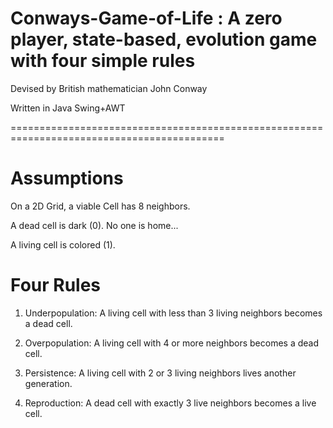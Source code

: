 # Conways-Game-of-Life : A zero player, state-based, evolution game with four simple rules

Devised by British mathematician John Conway

Written in Java Swing+AWT

===========================================================================================

Assumptions
===========
On a 2D Grid, a viable Cell has 8 neighbors.

A dead cell is dark (0). No one is home...

A living cell is colored (1). 

Four Rules
===========
1. Underpopulation: A living cell with less than 3 living neighbors becomes a dead cell.

2. Overpopulation: A living cell with 4 or more neighbors becomes a dead cell.

3. Persistence: A living cell with 2 or 3 living neighbors lives another generation.

4. Reproduction: A dead cell with exactly 3 live neighbors becomes a live cell.

